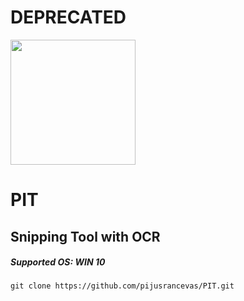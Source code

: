 # DEPRECATED

<img src="https://github.com/pijusrancevas/SnippingToolOCR/blob/30531a09167e5e2fa607531a410a2aba5079633f/LOGO.png" width="200px" height="auto"/>


# PIT
## Snipping Tool with OCR

##### Supported OS: WIN 10

```
git clone https://github.com/pijusrancevas/PIT.git
```


